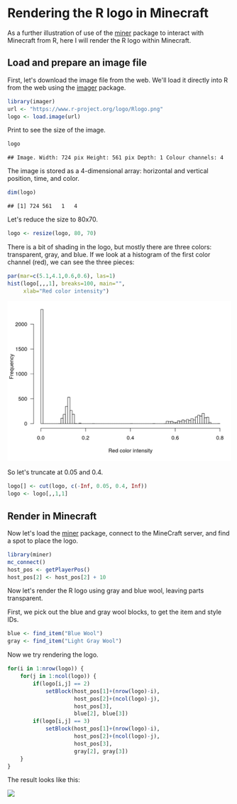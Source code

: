 # Rendering the R logo in Minecraft




As a further illustration of use of the
[miner](https://github.com/ropenscilabs/miner) package to interact
with Minecraft from R, here I will render the R logo within Minecraft.

## Load and prepare an image file

First, let's download the image file from the web.
We'll load it directly into R from the web using the
[imager](https://cran.r-project.org/package=imager) package.


```r
library(imager)
url <- "https://www.r-project.org/logo/Rlogo.png"
logo <- load.image(url)
```

Print to see the size of the image.


```r
logo
```

```
## Image. Width: 724 pix Height: 561 pix Depth: 1 Colour channels: 4
```

The image is stored as a 4-dimensional array: horizontal and vertical
position, time, and color.


```r
dim(logo)
```

```
## [1] 724 561   1   4
```

Let's reduce the size to 80x70.


```r
logo <- resize(logo, 80, 70)
```

There is a bit of shading in the logo, but mostly there are three
colors: transparent, gray, and blue. If we look at a histogram of the
first color channel (red), we can see the three pieces:


```r
par(mar=c(5.1,4.1,0.6,0.6), las=1)
hist(logo[,,,1], breaks=100, main="",
     xlab="Red color intensity")
```

<img src="R_logo_files/figure-html/hist_red-1.png" width="672" />

So let's truncate at 0.05 and 0.4.


```r
logo[] <- cut(logo, c(-Inf, 0.05, 0.4, Inf))
logo <- logo[,,1,1]
```

## Render in Minecraft

Now let's load the [miner](https://github.com/ROpenSciLabs/miner)
package, connect to the MineCraft server, and find a spot to place the
logo.


```r
library(miner)
mc_connect()
host_pos <- getPlayerPos()
host_pos[2] <- host_pos[2] + 10
```

Now let's render the R logo using gray and blue wool, leaving parts
transparent.

First, we pick out the blue and gray wool blocks, to get the item and
style IDs.


```r
blue <- find_item("Blue Wool")
gray <- find_item("Light Gray Wool")
```

Now we try rendering the logo.


```r
for(i in 1:nrow(logo)) {
    for(j in 1:ncol(logo)) {
        if(logo[i,j] == 2)
            setBlock(host_pos[1]+(nrow(logo)-i),
                     host_pos[2]+(ncol(logo)-j),
                     host_pos[3],
                     blue[2], blue[3])
        if(logo[i,j] == 3)
            setBlock(host_pos[1]+(nrow(logo)-i),
                     host_pos[2]+(ncol(logo)-j),
                     host_pos[3],
                     gray[2], gray[3])
    }
}
```

The result looks like this:

![](figure/Rlogo_minecraft.png)
